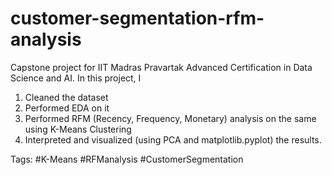# customer-segmentation-rfm-analysis
Capstone project for IIT Madras Pravartak Advanced Certification in Data Science and AI.
In this project, I
  1. Cleaned the dataset
  2. Performed EDA on it
  3. Performed RFM (Recency, Frequency, Monetary) analysis on the same using K-Means Clustering
  4. Interpreted  and visualized (using PCA and matplotlib.pyplot) the results.

Tags:
#K-Means #RFManalysis #CustomerSegmentation
